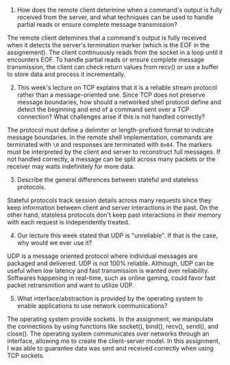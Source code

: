 1. How does the remote client determine when a command's output is fully received from the server, and what techniques can be used to handle partial reads or ensure complete message transmission?

The remote client detemines that a command's output is fully received when it detects the server's termination marker (which is the EOF in the assignement). The client continuously reads from the socket in a loop until it encounters EOF. To handle partial reads or ensure complete message transmission, the client can check return values from recv() or use a buffer to store data and process it incrementally.

2. This week's lecture on TCP explains that it is a reliable stream protocol rather than a message-oriented one. Since TCP does not preserve message boundaries, how should a networked shell protocol define and detect the beginning and end of a command sent over a TCP connection? What challenges arise if this is not handled correctly?

The protocol must define a delimiter or length-prefixed format to indicate message boundaries. In the remote shell implementation, commands are terminated with `\0` and responses are terminated with `0x04`. The markers must be interpreted by the client and server to reconstruct full messages. If not handled correctly, a message can be split across many packets or the receiver may waits indefinitely for more data.

3. Describe the general differences between stateful and stateless protocols.

Stateful protocols track session details across many requests since they keep information between client and server interactions in the past. On the other hand, stateless protocols don't keep past interactions in their memory with each request is independently treated. 

4. Our lecture this week stated that UDP is "unreliable". If that is the case, why would we ever use it?

UDP is a message oriented protocol where individual messages are packaged and delivered. UDP is not 100% reliable. Although, UDP can be useful when low latency and fast transmission is wanted over reliability. Softwares happening in real-time, such as online gaming, could favor fast packet retransmition and want to utilize UDP.  

5. What interface/abstraction is provided by the operating system to enable applications to use network communications?

The operating system provide sockets. In the assignment, we manipulate the connections by using functions like socket(), bind(), recv(), send(), and close(). The operating system communicates over networks through an interface, allowing me to create the client-server model. In this assignment, I was able to guarantee data was sent and received correctly when using TCP sockets.